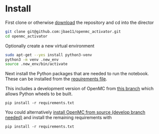 # Install

First clone or otherwise [download](https://github.com/jbae11/openmc_activator/archive/refs/heads/main.zip) the repository and cd into the director

```bash
git clone git@github.com:jbae11/openmc_activator.git
cd openmc_activator
```

Optionally create a new virtual environment

```bash
sudo apt-get --yes install python3-venv
python3 -m venv .new_env
source .new_env/bin/activate
```

Next install the Python packages that are needed to run the notebook. These can be installed from the [requirements file](https://github.com/jbae11/openmc_activator/blob/main/requirements.txt).

This includes a development version of OpenMC from [this branch](https://github.com/shimwell/openmc/tree/making-wheel-3) which allows Python wheels to be built.

```
pip install -r requirements.txt
```

You could alternatively [install OpenMC from source (develop branch needed)](https://docs.openmc.org/en/stable/usersguide/install.html#installing-from-source) and install the remaining requirements with
```
pip install -r requirements.txt
```